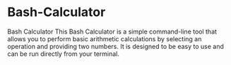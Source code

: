 # Bash-Calculator
 Bash Calculator This Bash Calculator is a simple command-line tool that allows you to perform basic arithmetic calculations by selecting an operation and providing two numbers. It is designed to be easy to use and can be run directly from your terminal.

